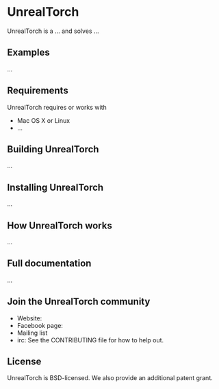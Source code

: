 
# UnrealTorch
UnrealTorch is a ... and solves ...

## Examples
...

## Requirements
UnrealTorch requires or works with
* Mac OS X or Linux
* ...

## Building UnrealTorch
...

## Installing UnrealTorch
...

## How UnrealTorch works
...

## Full documentation
...

## Join the UnrealTorch community
* Website:
* Facebook page:
* Mailing list
* irc:
See the CONTRIBUTING file for how to help out.

## License
UnrealTorch is BSD-licensed. We also provide an additional patent grant.